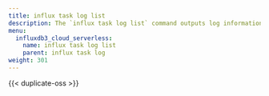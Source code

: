 ```yaml
---
title: influx task log list
description: The `influx task log list` command outputs log information related to a task.
menu:
  influxdb3_cloud_serverless:
    name: influx task log list
    parent: influx task log
weight: 301
---
```


{{< duplicate-oss >}}
